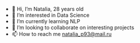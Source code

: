 - 👋 Hi, I’m Natalia, 28 years old
- 👀 I’m interested in Data Science
- 🌱 I’m currently learning NLP
- 💞️ I’m looking to collaborate on interesting projects
- 📫 How to reach me natalia_p93@mail.ru

<!---
Natalia9327/Natalia9327 is a ✨ special ✨ repository because its `README.md` (this file) appears on your GitHub profile.
You can click the Preview link to take a look at your changes.
--->

